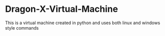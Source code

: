 # Dragon-X-Virtual-Machine
This is a virtual machine created in python and uses both linux and windows style commands
